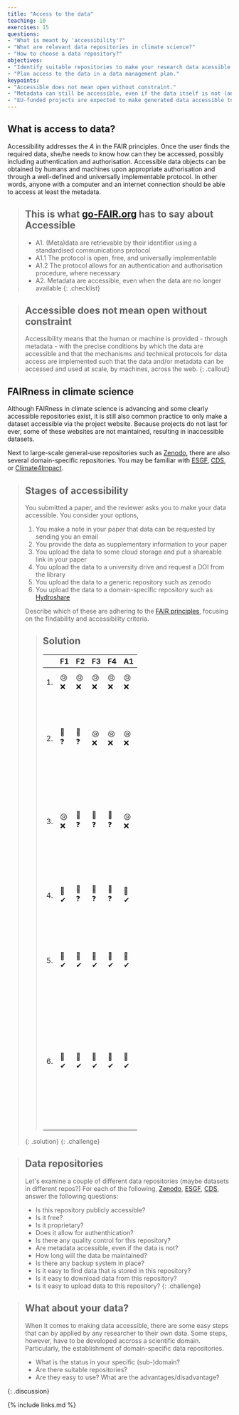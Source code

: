 ```yaml
---
title: "Access to the data"
teaching: 10
exercises: 15
questions:
- "What is meant by 'accessibility'?"
- "What are relevant data repositories in climate science?"
- "How to choose a data repository?"
objectives:
- "Identify suitable repositories to make your research data acessible."
- "Plan access to the data in a data management plan."
keypoints:
- "Accessible does not mean open without constraint."
- "Metadata can still be accessible, even if the data itself is not (anymore)."
- "EU-funded projects are expected to make generated data accessible to the public."
---
```



## What is access to data?

Accessibility addresses the *A* in the FAIR principles. Once the user finds the required data, she/he needs to know how can they be accessed, possibly including authentication and authorisation. Accessible data objects can be obtained by humans and machines upon appropriate authorisation and through a well-defined and universally implementable protocol. In other words, anyone with a computer and an internet connection should be able to access at least the metadata.

> ## This is what [go-FAIR.org](https://go-fair.org/principles) has to say about Accessible
> - A1. (Meta)data are retrievable by their identifier using a standardised communications protocol
> - A1.1 The protocol is open, free, and universally implementable
> - A1.2 The protocol allows for an authentication and authorisation procedure, where necessary
> - A2. Metadata are accessible, even when the data are no longer available
{: .checklist}

> ## Accessible does not mean open without constraint
> Accessibility means that the human or machine is provided - through metadata - with the precise conditions by which the data are accessible and that the mechanisms and technical protocols for data access are implemented such that the data and/or metadata can be accessed and used at scale, by machines, across the web.
{: .callout}

## FAIRness in climate science

Although FAIRness in climate science is advancing and some clearly accessible repositories exist, it is still also common practice to only make a dataset accessible via the project website. Because projects do not last for ever, some of these websites are not maintained, resulting in inaccessible datasets.

Next to large-scale general-use repositories such as [Zenodo](https://zenodo.org/), there are also several domain-specific repositories. You may be familiar with [ESGF](https://esgf.llnl.gov/), [CDS](https://cds.climate.copernicus.eu), or [Climate4Impact](https://climate4impact.eu).

> ## Stages of accessibility
>
> You submitted a paper, and the reviewer asks you to make your data accessible. You consider your options,
>
> 1. You make a note in your paper that data can be requested by sending you an email
> 2. You provide the data as supplementary information to your paper
> 3. You upload the data to some cloud storage and put a shareable link in your paper
> 4. You upload the data to a university drive and request a DOI from the library
> 5. You upload the data to a generic repository such as zenodo
> 6. You upload the data to a domain-specific repository such as [Hydroshare](https://www.hydroshare.org/)
>
> Describe which of these are adhering to the [FAIR principles](https://www.go-fair.org/fair-principles/), focusing on the findability and accessibility criteria.
>
>> ## Solution
>> <table style="width:50%">
>>   <thead>
>>     <tr>
>>       <th></th>
>>       <th>F1</th>
>>       <th>F2</th>
>>       <th>F3</th>
>>       <th>F4</th>
>>       <th>A1</th>
>>       <th>A1.1</th>
>>       <th>A1.2</th>
>>       <th>A2</th>
>>       <th>Verdict</th>
>>     </tr>
>>   </thead>
>>   <tbody>
>>     <tr>
>>       <td>1.</td>
>>       <td>😢❌</td>
>>       <td>😢❌</td>
>>       <td>😢❌</td>
>>       <td>😢❌</td>
>>       <td>😢❌</td>
>>       <td>😢❌</td>
>>       <td>😢❌</td>
>>       <td>😢❌</td>
>>       <td>Hard to find and difficult to access. </td>
>>     </tr>
>>     <tr>
>>       <td>2.</td>
>>       <td>🤔❓</td>
>>       <td>🤔❓</td>
>>       <td>😢❌</td>
>>       <td>😢❌</td>
>>       <td>😢❌</td>
>>       <td>🤔❓</td>
>>       <td>🤔❓</td>
>>       <td>😢❌</td>
>>       <td>Data may be found indirectly through the papers DOI, but there is no clear access protocol.</td>
>>     </tr>
>>     <tr>
>>       <td>3.</td>
>>       <td>😢❌</td>
>>       <td>🤔❓</td>
>>       <td>🤔❓</td>
>>       <td>🤔❓</td>
>>       <td>😢❌</td>
>>       <td>🤔❓</td>
>>       <td>🤔❓</td>
>>       <td>😢❌</td>
>>       <td>Both data findability and accessibility will certainly take (human) effort.</td>
>>     </tr>
>>     <tr>
>>       <td>4.</td>
>>       <td>🥳✔</td>
>>       <td>🤔❓</td>
>>       <td>🤔❓</td>
>>       <td>🤔❓</td>
>>       <td>🥳✔</td>
>>       <td>🥳✔</td>
>>       <td>🥳✔</td>
>>       <td>🤔❓</td>
>>       <td>This could probably work if the university offers enough support.</td>
>>     </tr>
>>     <tr>
>>       <td>5.</td>
>>       <td>🥳✔</td>
>>       <td>🥳✔</td>
>>       <td>🥳✔</td>
>>       <td>🥳✔</td>
>>       <td>🥳✔</td>
>>       <td>🥳✔</td>
>>       <td>🥳✔</td>
>>       <td>🥳✔</td>
>>       <td>The best solution if there is no suitable domain-specific repository.</td>
>>     </tr>
>>     <tr>
>>       <td>6.</td>
>>       <td>🥳✔</td>
>>       <td>🥳✔</td>
>>       <td>🥳✔</td>
>>       <td>🥳✔</td>
>>       <td>🥳✔</td>
>>       <td>🥳✔</td>
>>       <td>🥳✔</td>
>>       <td>🥳✔</td>
>>       <td>The additional focus makes it even easier for you to describe your data according to the relevant standards, and for others to find it.</td>
>>     </tr>
>>   </tbody>
>> </table>
> {: .solution}
{: .challenge}

> ## Data repositories
>
> Let's examine a couple of different data repositories (maybe datasets in different repos?)
> For each of the following, [Zenodo](https://zenodo.org/), [ESGF](https://esgf.llnl.gov/), [CDS](https://cds.climate.copernicus.eu), answer the following questions:
>
> - Is this repository publicly accessible?
> - Is it free?
> - Is it proprietary?
> - Does it allow for authenthication?
> - Is there any quality control for this repository?
> - Are metadata accessible, even if the data is not?
> - How long will the data be maintained?
> - Is there any backup system in place?
> - Is it easy to find data that is stored in this repository?
> - Is it easy to download data from this repository?
> - Is it easy to upload data to this repository?
{: .challenge}

> ## What about your data?
>
> When it comes to making data accessible, there are some easy steps
> that can by applied by any researcher to their own data. Some steps, however,
> have to be developed accross a scientific domain. Particularly, the
> establishment of domain-specific data repositories.
>
> - What is the status in your specific (sub-)domain?
> - Are there suitable repositories?
> - Are they easy to use? What are the advantages/disadvantage?
>
{: .discussion}

{% include links.md %}
